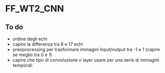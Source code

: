 # FF_WT2_CNN

## To do

* ordine degli echi
* capire la differenza tra 8 e 17 echi
* preoprocessing per trasformare immagini input/output tra -1 e 1 (capire se meglio tra 0 e 1)
* capire che tipo di convoluzione o layer usare per una serie di immagini temporali
